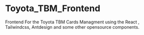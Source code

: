# Toyota_TBM_Frontend
Frontend For the Toyota TBM Cards Managment using the React , Tailwindcss, Antdesign and some other opensource components. 
